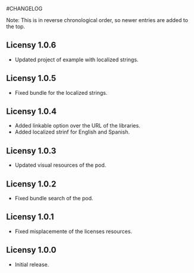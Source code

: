 #CHANGELOG

Note: This is in reverse chronological order, so newer entries are added to the top.

## Licensy 1.0.6

- Updated project of example with localized strings.

## Licensy 1.0.5

- Fixed bundle for the localized strings.

## Licensy 1.0.4

- Added linkable option over the URL of the libraries.
- Added localized strinf for English and Spanish.

## Licensy 1.0.3

- Updated visual resources of the pod.

## Licensy 1.0.2

- Fixed bundle search of the pod.

## Licensy 1.0.1

- Fixed misplacemente of the licenses resources.

## Licensy 1.0.0

- Initial release.




